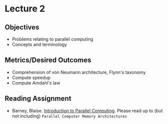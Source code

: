 # Lecture 2

## Objectives

* Problems relating to parallel computing
* Concepts and terminology

## Metrics/Desired Outcomes

* Comprehension of von Neumann architecture, Flynn's taxonomy
* Compute speedup
* Compute Amdahl's law

## Reading Assignment

* Barney, Blaise. [Introduction to Parallel Computing](https://computing.llnl.gov/tutorials/parallel_comp/).  Please read up to (but not including) `Parallel Computer Memory Architectures`
